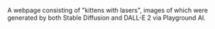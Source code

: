 A webpage consisting of "kittens with lasers", images of which were generated by both Stable Diffusion and DALL-E 2 via Playground AI.